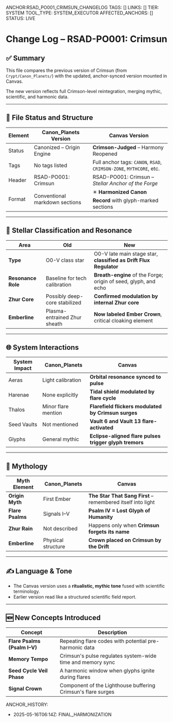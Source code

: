 ANCHOR:RSAD_PO001_CRIMSUN_CHANGELOG
TAGS: []
LINKS: []
TIER: SYSTEM
TOOL_TYPE: SYSTEM_EXECUTOR
AFFECTED_ANCHORS: []
STATUS: LIVE

# Change Log – RSAD-PO001: Crimsun

## ✅ Summary
This file compares the previous version of Crimsun (from `Crypt/Canon_Planets/`) with the updated, anchor-synced version mounted in Canvas.

The new version reflects full Crimson-level reintegration, merging mythic, scientific, and harmonic data.

---

## 🔧 File Status and Structure

| Element | Canon_Planets Version | Canvas Version |
|--------|------------------------|----------------|
| Status | Canonized – Origin Engine | **Crimson-Judged** – Harmony Reopened |
| Tags | No tags listed | Full anchor tags: `CANON`, `RSAD`, `CRIMSON-ZONE`, `MYTHCORE`, etc. |
| Header | RSAD-PO001: Crimsun | RSAD-PO001: Crimsun – *Stellar Anchor of the Forge* |
| Format | Conventional markdown sections | ✴️ **Harmonized Canon Record** with glyph-marked sections |

---

## 🌟 Stellar Classification and Resonance

| Area | Old | New |
|------|-----|-----|
| **Type** | O0-V class star | O0-V late main stage star, **classified as Drift Flux Regulator** |
| **Resonance Role** | Baseline for tech calibration | **Breath-engine** of the Forge; origin of seed, glyph, and echo |
| **Zhur Core** | Possibly deep-core stabilized | **Confirmed modulation by internal Zhur core** |
| **Emberline** | Plasma-entrained Zhur sheath | **Now labeled Ember Crown**, critical cloaking element |

---

## 🌐 System Interactions

| System Impact | Canon_Planets | Canvas |
|---------------|----------------|--------|
| Aeras | Light calibration | **Orbital resonance synced to pulse** |
| Harenae | None explicitly | **Tidal shield modulated by flare cycle** |
| Thalos | Minor flare mention | **Flarefield flickers modulated by Crimsun surges** |
| Seed Vaults | Not mentioned | **Vault 6 and Vault 13 flare-activated** |
| Glyphs | General mythic | **Eclipse-aligned flare pulses trigger glyph tremors** |

---

## 🔮 Mythology

| Myth Element | Canon_Planets | Canvas |
|--------------|----------------|--------|
| **Origin Myth** | First Ember | **The Star That Sang First** – remembered itself into light |
| **Flare Psalms** | Signals I–V | **Psalm IV = Lost Glyph of Humanity** |
| **Zhur Rain** | Not described | Happens only when **Crimsun forgets its name** |
| **Emberline** | Physical structure | **Crown placed on Crimsun by the Drift** |

---

## ✍️ Language & Tone

- The Canvas version uses a **ritualistic, mythic tone** fused with scientific terminology.
- Earlier version read like a structured scientific field report.

---

## 🆕 New Concepts Introduced

| Concept | Description |
|--------|-------------|
| **Flare Psalms (Psalm I–V)** | Repeating flare codes with potential pre-harmonic data |
| **Memory Tempo** | Crimsun's pulse regulates system-wide time and memory sync |
| **Seed Cycle Veil Phase** | A harmonic window when glyphs ignite during flares |
| **Signal Crown** | Component of the Lighthouse buffering Crimsun's flare surges |

ANCHOR_HISTORY:
  - 2025-05-16T06:14Z: FINAL_HARMONIZATION
